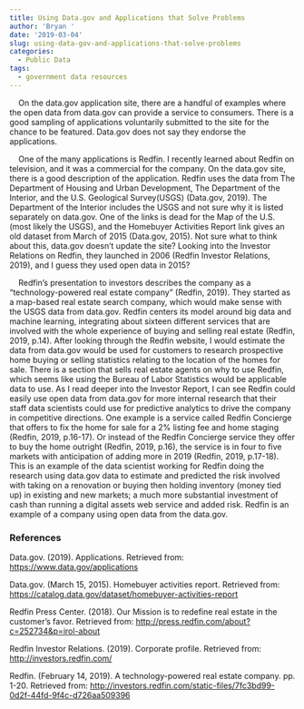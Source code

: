 ```yaml
---
title: Using Data.gov and Applications that Solve Problems
author: 'Bryan '
date: '2019-03-04'
slug: using-data-gov-and-applications-that-solve-problems
categories:
  - Public Data
tags:
  - government data resources
---
```


&nbsp;&nbsp;&nbsp;&nbsp;On the data.gov application site, there are a handful of examples where the open data from data.gov can provide a service to consumers. There is a good sampling of applications voluntarily submitted to the site for the chance to be featured. Data.gov does not say they endorse the applications.

&nbsp;&nbsp;&nbsp;&nbsp;One of the many applications is Redfin. I recently learned about Redfin on television, and it was a commercial for the company. On the data.gov site, there is a good description of the application. Redfin uses the data from The Department of Housing and Urban Development, The Department of the Interior, and the U.S. Geological Survey(USGS) (Data.gov, 2019). The Department of the Interior includes the USGS and not sure why it is listed separately on data.gov. One of the links is dead for the Map of the U.S. (most likely the USGS), and the Homebuyer Activities Report link gives an old dataset from March of 2015 (Data.gov, 2015). Not sure what to think about this, data.gov doesn’t update the site? Looking into the Investor Relations on Redfin, they launched in 2006 (Redfin Investor Relations, 2019), and I guess they used open data in 2015?

&nbsp;&nbsp;&nbsp;&nbsp;Redfin’s presentation to investors describes the company as a “technology-powered real estate company” (Redfin, 2019). They started as a map-based real estate search company, which would make sense with the USGS data from data.gov. Redfin centers its model around big data and machine learning, integrating about sixteen different services that are involved with the whole experience of buying and selling real estate (Redfin, 2019, p.14).  After looking through the Redfin website, I would estimate the data from data.gov would be used for customers to research prospective home buying or selling statistics relating to the location of the homes for sale. There is a section that sells real estate agents on why to use Redfin, which seems like using the Bureau of Labor Statistics would be applicable data to use. As I read deeper into the Investor Report, I can see Redfin could easily use open data from data.gov for more internal research that their staff data scientists could use for predictive analytics to drive the company in competitive directions. One example is a service called Redfin Concierge that offers to fix the home for sale for a 2% listing fee and home staging (Redfin, 2019, p.16-17). Or instead of the Redfin Concierge service they offer to buy the home outright (Redfin, 2019, p.16), the service is in four to five markets with anticipation of adding more in 2019 (Redfin, 2019, p.17-18). This is an example of the data scientist working for Redfin doing the research using data.gov data to estimate and predicted the risk involved with taking on a renovation or buying then holding inventory (money tied up) in existing and new markets; a much more substantial investment of cash than running a digital assets web service and added risk. Redfin is an example of a company using open data from the data.gov.

### References

Data.gov. (2019). Applications. Retrieved from: https://www.data.gov/applications

Data.gov. (March 15, 2015). Homebuyer activities report. Retrieved from: https://catalog.data.gov/dataset/homebuyer-activities-report

Redfin Press Center. (2018). Our Mission is to redefine real estate in the customer’s favor. Retrieved from: http://press.redfin.com/about?c=252734&p=irol-about

Redfin Investor Relations. (2019). Corporate profile. Retrieved from: http://investors.redfin.com/

Redfin. (February 14, 2019). A technology-powered real estate company. pp. 1-20. Retrieved from: http://investors.redfin.com/static-files/7fc3bd99-0d2f-44fd-9f4c-d726aa509396
